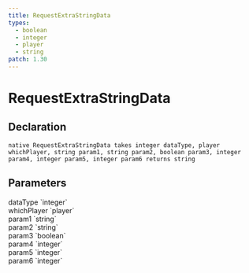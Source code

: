 ```yaml
---
title: RequestExtraStringData
types:
  - boolean
  - integer
  - player
  - string
patch: 1.30
---
```


# RequestExtraStringData

## Declaration

```
native RequestExtraStringData takes integer dataType, player whichPlayer, string param1, string param2, boolean param3, integer param4, integer param5, integer param6 returns string
```

## Parameters
<dl>
  <dt>dataType `integer`</dt>
  <dd></dd>

  <dt>whichPlayer `player`</dt>
  <dd></dd>

  <dt>param1 `string`</dt>
  <dd></dd>

  <dt>param2 `string`</dt>
  <dd></dd>

  <dt>param3 `boolean`</dt>
  <dd></dd>

  <dt>param4 `integer`</dt>
  <dd></dd>

  <dt>param5 `integer`</dt>
  <dd></dd>

  <dt>param6 `integer`</dt>
  <dd></dd>
</dl>